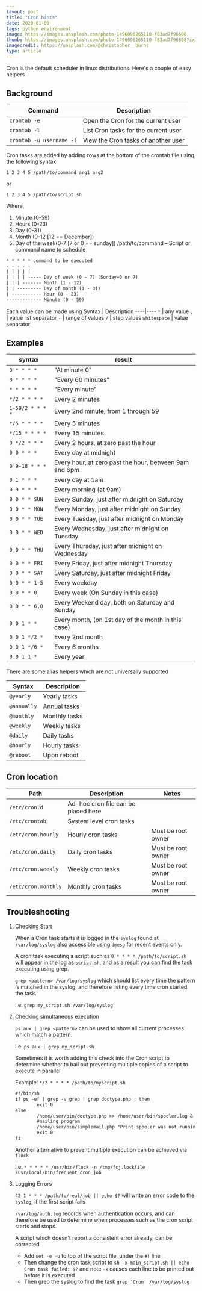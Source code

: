 ```yaml
---
layout: post
title: "Cron hints"
date: 2020-01-09
tags: python environment
image: https://images.unsplash.com/photo-1496096265110-f83ad7f96608
thumb: https://images.unsplash.com/photo-1496096265110-f83ad7f96608?ixlib=rb-1.2.1&ixid=eyJhcHBfaWQiOjEyMDd9&auto=format&fit=crop&w=500&q=60
imagecredit: https://unsplash.com/@christopher__burns
type: article
---
```


Cron is the default scheduler in linux distributions.  Here's a couple of easy helpers

## Background

| Command                  | Description                          |
| ------------------------ | ------------------------------------ |
| `crontab -e`             | Open the Cron for the current user   |
| `crontab -l`             | List Cron tasks for the current user |
| `crontab -u username -l` | View the Cron tasks of another user  |

Cron tasks are added by adding rows at the bottom of the crontab file using the following syntax

`1 2 3 4 5 /path/to/command arg1 arg2`

or

`1 2 3 4 5 /path/to/script.sh`

Where,

1. Minute (0-59)
2. Hours (0-23)
3. Day (0-31)
4. Month (0-12 [12 == December])
5. Day of the week(0-7 [7 or 0 == sunday])
/path/to/command – Script or command name to schedule

```txt
* * * * * command to be executed
- - - - -
| | | | |
| | | | ----- Day of week (0 - 7) (Sunday=0 or 7)
| | | ------- Month (1 - 12)
| | --------- Day of month (1 - 31)
| ----------- Hour (0 - 23)
------------- Minute (0 - 59)
```

Each value can be made using 
Syntax | Description
----|----
`*`	| any value
`,`	| value list separator
`-`	| range of values
`/`	| step values
`whitespace` | value separator


## Examples

| syntax           | result                                                 |
| ---------------- | ------------------------------------------------------ |
| `0 * * * *`      | "At minute 0"                                          |
| `0 * * * *`      | "Every 60 minutes"                                     |
| `* * * * *`      | "Every minute"                                         |
| `*/2 * * * *`    | Every 2 minutes                                        |
| `1-59/2 * * * *` | Every 2nd minute, from 1 through 59                    |
| `*/5 * * * *`    | Every 5 minutes                                        |
| `*/15 * * * *`   | Every 15 minutes                                       |
| `0 */2 * * *`    | Every 2 hours, at zero past the hour                   |
| `0 0 * * *`      | Every day at midnight                                  |
| `0 9-18 * * *`   | Every hour, at zero past the hour, between 9am and 6pm |
| `0 1 * * *`      | Every day at 1am                                       |
| `0 9 * * *`      | Every morning (at 9am)                                 |
| `0 0 * * SUN`    | Every Sunday, just after midnight on Saturday          |
| `0 0 * * MON`    | Every Monday, just after midnight on Sunday            |
| `0 0 * * TUE`    | Every Tuesday, just after midnight on Monday           |
| `0 0 * * WED`    | Every Wednesday, just after midnight on Tuesday        |
| `0 0 * * THU`    | Every Thursday, just after midnight on Wednesday       |
| `0 0 * * FRI`    | Every Friday, just after midnight Thursday             |
| `0 0 * * SAT`    | Every Saturday, just after midnight Friday             |
| `0 0 * * 1-5`    | Every weekday                                          |
| `0 0 * * 0`      | Every week (On Sunday in this case)                    |
| `0 0 * * 6,0`    | Every Weekend day, both on Saturday and Sunday         |
| `0 0 1 * *`      | Every month, (on 1st day of the month in this case)    |
| `0 0 1 */2 *`    | Every 2nd month                                        |
| `0 0 1 */6 *`    | Every 6 months                                         |
| `0 0 1 1 *`      | Every year                                             |

There are some alias helpers which are not universally supported

| Syntax      | Description   |
| ----------- | ------------- |
| `@yearly`   | Yearly tasks  |
| `@annually` | Annual tasks  |
| `@monthly`  | Monthly tasks |
| `@weekly`   | Weekly tasks  |
| `@daily`    | Daily tasks   |
| `@hourly`   | Hourly tasks  |
| `@reboot`   | Upon reboot   |

## Cron location

| Path                | Description                         | Notes|
| ------------------- | ----------------------------------- |---|
| `/etc/cron.d`       | Ad-hoc cron file can be placed here | |
| `/etc/crontab`      | System level cron tasks             | |
| `/etc/cron.hourly`  | Hourly cron tasks                   |Must be root owner|
| `/etc/cron.daily`   | Daily cron tasks                    |Must be root owner|
| `/etc/cron.weekly`  | Weekly cron tasks                   |Must be root owner|
| `/etc/cron.monthly` | Monthly cron tasks                  |Must be root owner|

## Troubleshooting

1. Checking Start

    When a Cron task starts it is logged in the `syslog` found at `/var/log/syslog` also accessible using `dmesg` for recent events only.

    A cron task executing a script such as `0 * * * * /path/to/script.sh` will appear in the log as `script.sh`, and as a result you can find the task executing using grep.

    `grep <pattern> /var/log/syslog` which should list every time the pattern is matched in the syslog, and therefore listing every time cron started the task.

    i.e. `grep my_script.sh /var/log/syslog`

2. Checking simultaneous execution

    `ps aux | grep <pattern>` can be used to show all current processes which match a pattern. 

    i.e. `ps aux | grep my_script.sh`

    Sometimes it is worth adding this check into the Cron script to determine whether to bail out preventing multiple copies of a script to execute in parallel

    Example: `*/2 * * * * /path/to/myscript.sh`

    ```txt
    #!/bin/sh
    if ps -ef | grep -v grep | grep doctype.php ; then
            exit 0
    else
            /home/user/bin/doctype.php >> /home/user/bin/spooler.log &
            #mailing program
            /home/user/bin/simplemail.php "Print spooler was not running...  Restarted."
            exit 0
    fi
    ```

    Another alternative to prevent multiple execution can be achieved via `flock`

    i.e. `* * * * * /usr/bin/flock -n /tmp/fcj.lockfile /usr/local/bin/frequent_cron_job`

3. Logging Errors

    `42 1 * * * /path/to/real/job || echo $?` will write an error code to the `syslog`, if the first script fails

    `/var/log/auth.log` records when authentication occurs, and can therefore be used to determine when processes such as the cron script starts and stops.

    A script which doesn't report a consistent error already, can be corrected 

    - Add `set -e -u` to top of the script file, under the `#!` line
    - Then change the cron task script to `sh -x main_script.sh || echo Cron task failed: $?` and note `-x` causes each line to be printed out before it is executed
    - Then grep the syslog to find the task `grep 'Cron' /var/log/syslog`
